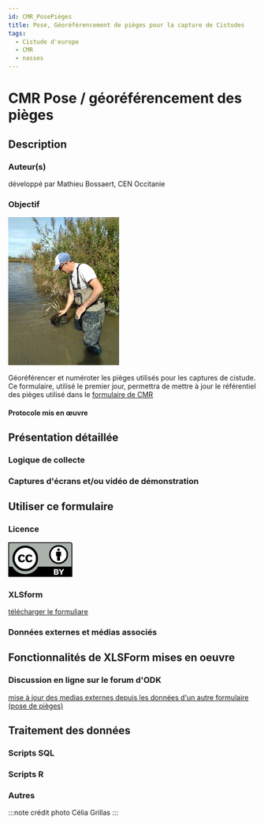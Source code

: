```yaml
---
id: CMR_PosePièges
title: Pose, Géoréférencement de pièges pour la capture de Cistudes
tags:
  - Cistude d'europe
  - CMR
  - nasses
---
```

# CMR Pose / géoréférencement des pièges
## Description
### Auteur(s)
développé par Mathieu Bossaert, CEN Occitanie
### Objectif
![pose de nasse](..//fichiers/cmr_cistude_emyde/images/Olivier_nasses_cgrillas.jpg)

Géoréférencer et numéroter les pièges utilisés pour les captures de cistude.
Ce formulaire, utilisé le premier jour, permettra de mettre à jour le référentiel des pièges utilisé dans le [formulaire de CMR](cmr_tortues.md)
#### Protocole mis en œuvre
## Présentation détaillée
### Logique de collecte
### Captures d'écrans et/ou vidéo de démonstration
## Utiliser ce formulaire
### Licence
[![CC-BY](../fichiers/by.png)]((https://creativecommons.org/licenses/by/2.0/fr/))
### XLSform
[télécharger le formuliare](../fichiers/cmr_pose_pieges/CMR_Cistude_pose_pieges.xlsx)
### Données externes et médias associés
## Fonctionnalités de XLSForm mises en oeuvre
### Discussion en ligne sur le forum d'ODK
[mise à jour des medias externes depuis les données d'un autre formulaire (pose de pièges)](https://forum.getodk.org/t/updating-external-datasets-from-another-forms-submissions-data-from-within-a-postgresql-database/37596)
## Traitement des données
### Scripts SQL
### Scripts R
### Autres
:::note crédit photo
Célia Grillas
:::